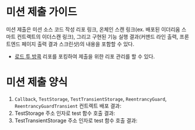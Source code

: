 # 미션 제출 가이드
미션 제출은 미션 소스 코드 작성 리포 링크, 온체인 스캔 링크(ex. 배포된 이더리움 스마트 컨트랙트의 이더스캔 링크), 그리고 구현된 기능 실행 결과(커맨드 라인 출력, 프론트엔드 페이지 출력 결과 스크린샷)의 내용을 포함할 수 있다. 

* [로드 투 방콕](https://github.com/LudiumAgwn/road-to-bangkok) 리포를 포킹하여 제출을 위한 리포 관리를 할 수 있다.

# 미션 제출 양식
1. `Callback`, `TestStorage`, `TestTransientStorage`, `ReentrancyGuard`, `ReentrancyGuardTransient` 컨트렉트 배포 결과: 
2. TestStorage 주소 인자로 test 함수 호출 결과:
3. TestTransientStorage 주소 인자로 test 함수 호출 결과: 
